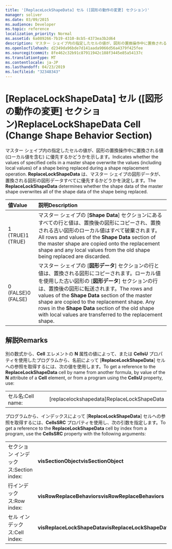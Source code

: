 ```yaml
---
title: '[ReplaceLockShapeData] セル ([図形の動作の変更] セクション)'
manager: soliver
ms.date: 03/09/2015
ms.audience: Developer
ms.topic: reference
localization_priority: Normal
ms.assetid: 6a089266-7b19-4310-8cb5-4373ea3b2d64
description: マスター シェイプ内の指定したセルの値が、図形の置換操作中に置換される値 (ローカル値を含む) に優先するかどうかを示します。 ReplaceLockShapeData は、マスター シェイプの図形データが、置換される図形の図形データすべてに優先するかどうかを決定します。
ms.openlocfilehash: d2349da96bde7d141aada9066d56a4379f425fee
ms.sourcegitcommit: 8fe462c32b91c87911942c188f3445e85a54137c
ms.translationtype: MT
ms.contentlocale: ja-JP
ms.lasthandoff: 04/23/2019
ms.locfileid: "32348343"
---
```

# <a name="replacelockshapedata-cell-change-shape-behavior-section"></a><span data-ttu-id="55870-104">[ReplaceLockShapeData] セル ([図形の動作の変更] セクション)</span><span class="sxs-lookup"><span data-stu-id="55870-104">ReplaceLockShapeData Cell (Change Shape Behavior Section)</span></span>

<span data-ttu-id="55870-105">マスター シェイプ内の指定したセルの値が、図形の置換操作中に置換される値 (ローカル値を含む) に優先するかどうかを示します。</span><span class="sxs-lookup"><span data-stu-id="55870-105">Indicates whether the values of specified cells in a master shape overwrite the values (including local values) of a shape being replaced during a shape replacement operation.</span></span> <span data-ttu-id="55870-106">**ReplaceLockShapeData** は、マスター シェイプの図形データが、置換される図形の図形データすべてに優先するかどうかを決定します。</span><span class="sxs-lookup"><span data-stu-id="55870-106">The **ReplaceLockShapeData** determines whether the shape data of the master shape overwrites all of the shape data of the shape being replaced.</span></span> 
  
|<span data-ttu-id="55870-107">**値**</span><span class="sxs-lookup"><span data-stu-id="55870-107">**Value**</span></span>|<span data-ttu-id="55870-108">**説明**</span><span class="sxs-lookup"><span data-stu-id="55870-108">**Description**</span></span>|
|:-----|:-----|
|<span data-ttu-id="55870-109">1 (TRUE)</span><span class="sxs-lookup"><span data-stu-id="55870-109">1 (TRUE)</span></span>  <br/> |<span data-ttu-id="55870-110">マスター シェイプの [**Shape Data**] セクションにあるすべての行と値は、置換後の図形にコピーされ、置換される古い図形のローカル値はすべて破棄されます。</span><span class="sxs-lookup"><span data-stu-id="55870-110">All rows and values of the **Shape Data** section of the master shape are copied onto the replacement shape and any local values from the old shape being replaced are discarded.</span></span>  <br/> |
|<span data-ttu-id="55870-111">0 (FALSE)</span><span class="sxs-lookup"><span data-stu-id="55870-111">0 (FALSE)</span></span>  <br/> |<span data-ttu-id="55870-p103">マスター シェイプの [**図形データ**] セクションの行と値は、置換される図形にコピーされます。ローカル値を使用した古い図形の [**図形データ**] セクションの行は、置換後の図形に転送されます。</span><span class="sxs-lookup"><span data-stu-id="55870-p103">The rows and values of the **Shape Data** section of the master shape are copied to the replacement shape. Any rows in the **Shape Data** section of the old shape with local values are transferred to the replacement shape.  </span></span><br/> |
   
## <a name="remarks"></a><span data-ttu-id="55870-114">解説</span><span class="sxs-lookup"><span data-stu-id="55870-114">Remarks</span></span>

<span data-ttu-id="55870-115">別の数式から、**Cell** エレメントの **N** 属性の値によって、または **CellsU** プロパティを使用したプログラムから、名前によって [**ReplaceLockShapeData**] セルへの参照を取得するには、次の値を使用します。</span><span class="sxs-lookup"><span data-stu-id="55870-115">To get a reference to the **ReplaceLockShapeData** cell by name from another formula, by value of the **N** attribute of a **Cell** element, or from a program using the **CellsU** property, use:</span></span> 
  
|||
|:-----|:-----|
| <span data-ttu-id="55870-116">セル名:</span><span class="sxs-lookup"><span data-stu-id="55870-116">Cell name:</span></span>  <br/> | <span data-ttu-id="55870-117">[replacelockshapedata]</span><span class="sxs-lookup"><span data-stu-id="55870-117">ReplaceLockShapeData</span></span>  <br/> |
   
<span data-ttu-id="55870-118">プログラムから、インデックスによって [**ReplaceLockShapeData**] セルへの参照を取得するには、**CellsSRC** プロパティを使用し、次の引数を指定します。</span><span class="sxs-lookup"><span data-stu-id="55870-118">To get a reference to the **ReplaceLockShapeData** cell by index from a program, use the **CellsSRC** property with the following arguments:</span></span> 
  
|||
|:-----|:-----|
| <span data-ttu-id="55870-119">セクション インデックス:</span><span class="sxs-lookup"><span data-stu-id="55870-119">Section index:</span></span>  <br/> |<span data-ttu-id="55870-120">**visSectionObject**</span><span class="sxs-lookup"><span data-stu-id="55870-120">**visSectionObject**</span></span> <br/> |
| <span data-ttu-id="55870-121">行インデックス:</span><span class="sxs-lookup"><span data-stu-id="55870-121">Row index:</span></span>  <br/> |<span data-ttu-id="55870-122">**visRowReplaceBehaviors**</span><span class="sxs-lookup"><span data-stu-id="55870-122">**visRowReplaceBehaviors**</span></span> <br/> |
| <span data-ttu-id="55870-123">セル インデックス:</span><span class="sxs-lookup"><span data-stu-id="55870-123">Cell index:</span></span>  <br/> |<span data-ttu-id="55870-124">**visReplaceLockShapeData**</span><span class="sxs-lookup"><span data-stu-id="55870-124">**visReplaceLockShapeData**</span></span> <br/> |
   

